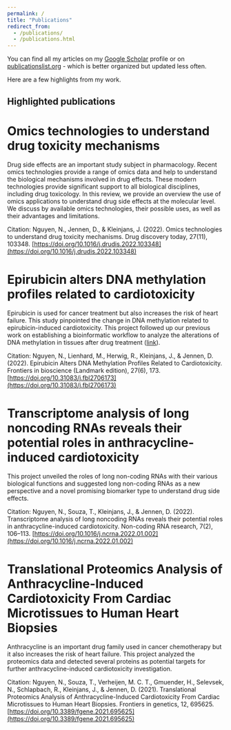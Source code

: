 ```yaml
---
permalink: /
title: "Publications"
redirect_from: 
  - /publications/
  - /publications.html
---
```


You can find all my articles on my [Google Scholar](https://scholar.google.com/citations?user=pgWeRbwAAAAJ&hl=en) profile or on [publicationslist.org](http://publicationslist.org/nhan-nguyen) - which is better organized but updated less often.

Here are a few highlights from my work.

Highlighted publications
------


Omics technologies to understand drug toxicity mechanisms
======
Drug side effects are an important study subject in pharmacology. Recent omics technologies provide a range of omics data and help to understand the biological mechanisms involved in drug effects. These modern technologies provide significant support to all biological disciplines, including drug toxicology. In this review, we provide an overview the use of omics applications to understand drug side effects at the molecular level. We discuss by available omics technologies, their possible uses, as well as their advantages and limitations. 

Citation: Nguyen, N., Jennen, D., & Kleinjans, J. (2022). Omics technologies to understand drug toxicity mechanisms. Drug discovery today, 27(11), 103348. [https://doi.org/10.1016/j.drudis.2022.103348](https://doi.org/10.1016/j.drudis.2022.103348)

Epirubicin alters DNA methylation profiles related to cardiotoxicity
======
Epirubicin is used for cancer treatment but also increases the risk of heart failure. This study pinpointed the change in DNA methylation related to epirubicin-induced cardiotoxicity. This project followed up our previous work on establishing a bioinformatic workflow to analyze the alterations of DNA methylation in tissues after drug treatment ([link](https://doi.org/10.1145/3510427.3510437)).

Citation: Nguyen, N., Lienhard, M., Herwig, R., Kleinjans, J., & Jennen, D. (2022). Epirubicin Alters DNA Methylation Profiles Related to Cardiotoxicity. Frontiers in bioscience (Landmark edition), 27(6), 173. [https://doi.org/10.31083/j.fbl2706173](https://doi.org/10.31083/j.fbl2706173)

Transcriptome analysis of long noncoding RNAs reveals their potential roles in anthracycline-induced cardiotoxicity
======
This project unveiled the roles of long non-coding RNAs with their various biological functions and suggested long non-coding RNAs as a new perspective and a novel promising biomarker type to understand drug side effects. 

Citation: Nguyen, N., Souza, T., Kleinjans, J., & Jennen, D. (2022). Transcriptome analysis of long noncoding RNAs reveals their potential roles in anthracycline-induced cardiotoxicity. Non-coding RNA research, 7(2), 106–113. [https://doi.org/10.1016/j.ncrna.2022.01.002](https://doi.org/10.1016/j.ncrna.2022.01.002)

Translational Proteomics Analysis of Anthracycline-Induced Cardiotoxicity From Cardiac Microtissues to Human Heart Biopsies
======
Anthracycline is an important drug family used in cancer chemotherapy but it also increases the risk of heart failure. This project analyzed the proteomics data and detected several proteins as potential targets for further anthracycline-induced cardiotoxicity investigation.

Citation: Nguyen, N., Souza, T., Verheijen, M. C. T., Gmuender, H., Selevsek, N., Schlapbach, R., Kleinjans, J., & Jennen, D. (2021). Translational Proteomics Analysis of Anthracycline-Induced Cardiotoxicity From Cardiac Microtissues to Human Heart Biopsies. Frontiers in genetics, 12, 695625. [https://doi.org/10.3389/fgene.2021.695625](https://doi.org/10.3389/fgene.2021.695625)


